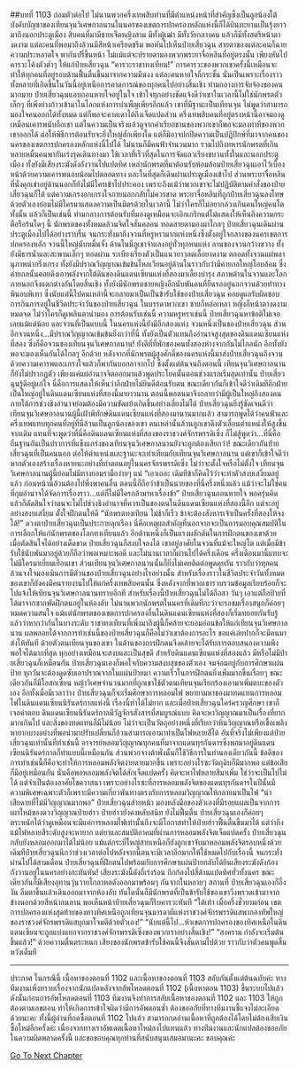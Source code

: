 ##บทที่ 1103 ถ่อมตัวต่อไป
ไม่นานพวกครึ่งเทพสิบท่านที่มีตำแหน่งหน้าที่สำคัญซึ่งเป็นลูกน้องใต้บังคับบัญชาของเทียนจุนวิเศษกาลนานในนครของเขตการปกครองหลักแห่งนี้ก็ได้บินทะยานเป็นรุ้งยาวมาถึงนอกประตูเมือง
สิบคนที่มามีชายเจ็ดหญิงสาม มีทั้งผู้เฒ่า มีทั้งวัยกลางคน แล้วก็มีทั้งสตรีหน้าตางดงาม แต่ละคนที่พอมาถึงล้วนมีสีหน้าเครียดขรึม พอหันไปเห็นป๋ายเสี่ยวฉุน สายตาของแต่ละคนก็ฉายความประหลาดใจ พากันปรี่ขึ้นหน้า ไม่แม้แต่จะปรายตามองพวกพระยาจื่อหลินที่อยู่ตรงนั้น เพียงหันไปคารวะโค้งตัวต่ำๆ ให้แก่ป๋ายเสี่ยวฉุน
“คารวะราชาทงเทียน!”
การคารวะของพวกเขาครั้งนี้เหมือนจะทำให้ทุกคนที่อยู่รอบด้านฟื้นตื่นขึ้นมาจากความมึนงง แต่ละคนหายใจถี่กระชั้น นั่นเป็นเพราะเรื่องราวทั้งหลายที่เกิดขึ้นในวันนี้อยู่เหนือการคาดการณ์ของทุกคนไปอย่างสิ้นเชิง
ท่ามกลางการจับจ้องของคนมากมาย ป๋ายเสี่ยวฉุนแอบถอนหายใจอยู่ในใจ เข้าใจทุกอย่างชัดแจ้งดีว่าเขาในเวลานี้ไม่ใช่นักพรตตัวเล็กๆ ที่เพิ่งย่างก้าวเข้ามาในโลกแห่งการบำเพ็ญเพียรอีกแล้ว เขาที่มีฐานะเป็นเทียนจุน ไม่พูดว่าสามารถมองใจคนออกได้ทั้งหมด แต่ก็พอจะคาดเดาได้ถึงเจ็ดแปดส่วน
ครึ่งเทพสิบคนที่อยู่ตรงหน้านี้อาจมองดูเหมือนเคารพนับถือเขา แต่ในความเป็นจริงแล้วดูจากคำเรียกขานของพวกเขาก็พอจะมองท่าทีของพวกเขาออกได้ ต่อให้พิธีการต้อนรับจะยิ่งใหญ่สักเพียงใด แต่ก็มิอาจปกปิดความเป็นปฏิปักษ์ที่มาจากคนของนครของเขตการปกครองหลักแห่งนี้ไปได้
ไม่นานก็มีคนฟ้าจำนวนมาก รวมไปถึงทหารนักพรตที่เกินหลายหมื่นคนพากันเร่งรุดเดินทางมา ใช้เวลาที่เร็วที่สุดในการจัดแถวเรียงขบวนทั้งในและนอกประตูเมือง ทั้งยังมีเสียงระฆังดังกังวานไปแปดทิศ เหล่านักพรตที่มาต้อนรับห้อมล้อมป๋ายเสี่ยวฉุนเอาไว้เบื้องหน้าด้วยความเคารพนอบน้อมไปตลอดทาง และในที่สุดก็เดินผ่านประตูเมืองเข้าไป
ส่วนพระยาจื่อหลินที่นั่งคุกเข่าอยู่ด้านนอกก็ยังไม่มีใครเข้าไปประคอง เพราะถึงแม้ว่าพวกเขาจะไม่ปฏิบัติตามคำสั่งของป๋ายเสี่ยวฉุนก็ได้ แต่ความเกรงอกเกรงใจภายนอกกลับไม่ควรขาด
พระยาจื่อหลินที่ถูกป๋ายเสี่ยวฉุนลงโทษด้วยตัวเองย่อมไม่มีใครมาแสดงความเป็นมิตรด้วยในเวลานี้ ไม่ว่าใครก็ไม่อยากล่วงเกินคนใหญ่คนโตทั้งนั้น
แล้วก็เป็นเช่นนี้ ท่ามกลางการต้อนรับที่มองดูเหมือนจะเอิกเกริกแต่ไม่แสดงให้เห็นถึงความกระตือรือร้นใดๆ นี้ นักพรตของทั้งหมดล้วนจิตใจสั่นคลอน ทอดสายตามองมาไกลๆ ป๋ายเสี่ยวฉุนเดินผ่านประตูเมืองไปได้อย่างราบรื่น จนกระทั่งมาถึงจวนที่หรูหรามากแห่งหนึ่งซึ่งตั้งอยู่ใจกลางของนครเขตการปกครองหลัก
จวนนี้ใหญ่นับหมื่นจั้ง ด้านในมีภูเขาจำแลงอยู่ทั่วทุกหนแห่ง ลานของจวนกว้างขวาง ทั้งยังมีธารน้ำและสะพานเล็กๆ ทอดผ่าน ระเบียงเรียงตัวเป็นแนวยาวลดเลื้อยงดงาม ตลอดทั้งจวนแผ่พลานุภาพน่ากริ่งเกรง ทั้งยังมีปราณวิญญาณเข้มข้นไหลเวียนอยู่ด้านในราวกับว่ามีค่ายกลใหญ่โอบล้อม ซึ่งค่ายกลนั้นคอยดึงเอาพลังจากใต้ดินของดินแดนเซียนแห่งที่สองมาเลี้ยงบำรุง สภาพด้านในจวนและโลกภายนอกจึงแตกต่างกันโดยสิ้นเชิง
ทั้งยังมีนักพรตชายหญิงอีกนับพันคนที่ยืนรออยู่นอกจวนด้วยท่าทางพินอบพิเทา ซึ่งนับแต่นี้ไปคนเหล่านี้จะกลายมาเป็นเป็นข้ารับใช้ของป๋ายเสี่ยวฉุน คอยดูแลรับผิดชอบการกินการอยู่ในชีวิตประจำวันของป๋ายเสี่ยวฉุน ในบรรดาพวกเขา ชายก็หล่อเหลา หญิงก็หน้าตางดงามหมดจด ไม่ว่าใครก็ดูเพลินตาน่ามอง
การต้อนรับเช่นนี้ ความหรูหราเช่นนี้ ป๋ายเสี่ยวฉุนหาข้อติไม่เจอเลยแม้แต่น้อย และจวนที่เป็นแบบนี้ ในนครแห่งนี้ยังมีอีกสองแห่ง จวนหนึ่งเป็นของป๋ายเสี่ยวฉุน ส่วนอีกจวนหนึ่ง...มีปราณวิญญาณเข้มข้นยิ่งกว่าที่นี่ ทั้งยังเป็นตัวแทนถึงอำนาจสูงสุดของดินแดนเซียนแห่งที่สอง ซึ่งก็คือจวนของเทียนจุนวิเศษกาลนาน!
ยังดีที่ที่พักของคนทั้งสองห่างจากกันไม่ไกลนัก อีกทั้งยังพอจะมองเห็นกันได้ไกลๆ อีกด้วย
หลังจากที่นักพรตผู้สูงศักดิ์ของนครแห่งนี้มาส่งป๋ายเสี่ยวฉุนถึงจวนด้วยความเคารพและเกรงใจแล้วก็พากันบอกลาจากไป ซึ่งตั้งแต่ต้นจนถึงตอนนี้ เทียนจุนวิเศษกาลนานก็ยังไม่ปรากฏตัว เพียงแค่แผ่อำนาจจิตออกมาแล้วพูดประโยคนั้นตอนช่วงแรกเริ่มสุดเท่านั้น
ป๋ายเสี่ยวฉุนรู้ดีอยู่แก่ใจ นี่คือการแสดงให้เห็นว่าอีกฝ่ายไม่ยินดีต้อนรับตน ขณะเดียวกันก็เข้าใจดีว่าเดิมทีอีกฝ่ายเป็นใหญ่อยู่ในดินแดนเซียนแห่งที่สองนี้มายาวนาน ตอนนี้พอตนมาจึงกลายว่ามีผู้เป็นใหญ่ถึงสองคน ภายใต้การช่วงชิงอำนาจย่อมต้องมีความขัดแย้งเกิดขึ้นอย่างเลี่ยงไม่ได้
ป๋ายเสี่ยวฉุนยิ่งรู้ชัดเจนดีว่า เทียนจุนวิเศษกาลนานผู้นี้เฝ้าพิทักษ์ดินแดนเซียนแห่งที่สองมานานมากแล้ว สามารถพูดได้ว่าคนฟ้าและครึ่งเทพแทบทุกคนที่อยู่ที่นี่ล้วนเป็นลูกน้องของเขา คนเหล่านั้นล้วนถูกเขาดึงตัวเลื่อนตำแหน่งให้สูงขึ้นจากเดิม แทนที่จะพูดว่าที่นี่คือดินแดนเซียนแห่งที่สองของราชวงศ์จักรพรรดิเซิ่ง ก็ไม่สู้พูดว่า...ที่นี่คือถิ่นฐานอันเป็นปราการที่แข็งแกร่งของเทียนจุนวิเศษกาลนานยังจะถูกต้องเสียกว่า!
ขณะเดียวกันป๋ายเสี่ยวฉุนที่เป็นคนนอก ต่อให้ตำแหน่งและฐานะจะเท่าเทียมกับเทียนจุนวิเศษกาลนาน แต่เขาก็เข้าใจดีว่าหากตัวเองสร้างเรื่องหายนะอย่างที่ทำตอนอยู่ในนครจักรพรรดิเซิ่ง ไม่ว่าจะตั้งใจหรือไม่ตั้งใจ เทียนจุนวิเศษกาลนานผู้นี้ย่อมไม่มีทางยอมรามือง่ายๆ แน่
“เอาเถอะ เดิมทีข้าก็คิดไว้ว่าจะทำตัวสงบเสงี่ยมอยู่แล้ว ก่อนหน้านี้ล้วนต้องไปพึ่งพาคนอื่น ตอนนี้ก็ถือว่าข้าเป็นนายของที่นี่ครึ่งหนึ่งแล้ว แม้ว่าจะไม่ใช่คนที่กุมอำนาจได้จัดการเรื่องราว...แต่ก็ไม่มีใครกล้ามาหาเรื่องข้า” ป๋ายเสี่ยวฉุนถอนหายใจ พอครุ่นคิดแล้วก็ตัดสินใจว่าตนจะไม่ไปช่วงชิงอำนาจที่ควรเป็นของตนในดินแดนเซียนแห่งที่สองนี้อีก แต่จะอยู่อย่างสงบเสงี่ยม ตั้งใจฝึกตนให้ดี
“นักพรตทงเทียน ไม่ช้าก็เร็ว ข้าจะต้องสังหารเจ้าเป็นครั้งที่สองให้จงได้!” ดวงตาป๋ายเสี่ยวฉุนเป็นประกายลุกเรือง นี่คือเหตุผลสำคัญที่นอกจากจะเป็นการมอบคุณสมบัติในการเลือกให้แก่นักพรตของโลกทงเทียนแล้ว อีกด้านหนึ่งก็เป็นแรงผลักดันในการฝึกตนของเขาด้วย
เมื่อตัดสินใจได้อย่างเด็ดขาด ป๋ายเสี่ยวฉุนก็สงบใจลงได้ เขาอยู่อาศัยในจวนที่แม้จะใหญ่โต แต่เมื่อมีข้ารับใช้นับพันมาอยู่ด้วยก็ถือว่าพอเหมาะพอดี และไม่นานเวลาก็ผ่านไปได้ครึ่งเดือน
ครึ่งเดือนมานี้แทบจะไม่มีใครมาเยี่ยมเยือนเขา ส่วนเทียนจุนวิเศษกาลนานนั้นก็ยิ่งไม่เคยติดต่อพูดคุยกัน ราวกับว่าทุกคนล้วนจงใจมองเมินการมีตัวนของป๋ายเสี่ยวฉุนอย่างไรอย่างนั้น
สำหรับเรื่องราวในชีวิตประจำวันทั้งหมดของเขาก็ยังคงมีคนรายงานไปให้แก่ครึ่งเทพสิบคนนั้น ซึ่งหลังจากที่พวกเขารวบรวมข้อมูลเรียบร้อยก็จะไปแจ้งให้เทียนจุนวิเศษกาลนานทราบอีกที
สำหรับเรื่องนี้ป๋ายเสี่ยวฉุนไม่ได้ถือสา วันๆ เอาแต่ถือป้ายที่ได้มาจากซากพัดฝึกตนอยู่ในห้องลับ
ไม่นานพวกนักพรตในนครที่เดิมทีกะว่าจะรอชมเรื่องสนุกก็ค่อยๆ หมดความสนใจ แม้แต่นักพรตของเขตการปกครองอื่นในดินแดนเซียนแห่งที่สองก็เริ่มทยอยกันรับรู้แล้วว่าหากว่ากันในบางระดับ ราชาทงเทียนที่เพิ่งมาถึงผู้นี้ก็คล้ายจะยอมอ่อนข้อให้แก่เทียนจุนวิเศษกาลนาน
ผลพลอยได้จากการทำเช่นนี้ของป๋ายเสี่ยวฉุนก็คือไม่ว่าเขาต้องการอะไร ขอแค่เอ่ยปากก็จะมีคนมาส่งให้ทันที ด้วยตัวตนเทียนจุนของเขา ในด้านของการฝึกตนจึงคล้ายจะได้รับการตอบสนองความพึงพอใจได้มากที่สุด
ทุกอย่างเหมือนจะสงบและเป็นสุขดี สำหรับดินแดนเซียนแห่งที่สองแล้ว มีหรือไม่มีป๋ายเสี่ยวฉุนก็เหมือนกัน ป๋ายเสี่ยวฉุนเองก็พอใจกับความสงบสุขของตัวเอง จมจ่อมอยู่กับการศึกษาแผ่นป้าย ทุกวันจะต้องดูดซับเอาปราณจากในแผ่นป้ายมา ความเร็วในการฝึกตนยิ่งเพิ่มมากขึ้นเรื่อยๆ ขณะเดียวกันก็มีโอสถเซียน หญ้าวิเศษจำนวนมากที่ถูกเขาใช้ตัวตนเทียนจุนเรียกร้องเอามาเพิ่มตบะของตัวเอง
อีกทั้งเมื่อมีเวลาว่าง ป๋ายเสี่ยวฉุนก็จะเริ่มศึกษาการหลอมไฟ พยายามหาของมาทดแทนการหลอมไฟในดินแดนเซียนนิรันดร์กาลแห่งนี้ เรื่องนี้ทำได้ไม่ยาก และเมื่อป๋ายเสี่ยวฉุนใคร่ครวญศึกษา เขาก็เจอคำตอบ
ดินแดนเซียนนิรันดร์กาลมีวัฏจักรสังสารที่สมบูรณ์แบบ คิดจะหาวิญญาณมาเป็นเรื่องที่ยากมากเกินไป และสิ่งของทดแทนก็มีไม่น้อย ไม่ว่าจะเป็นวัตถุอย่างหนึ่งที่เรียกว่าหินวิญญาณหรือเชื้อเพลิงหายากบางอย่างที่พอนำมาปรับเปลี่ยนก็ล้วนสามารถเอามาทำเป็นไฟหลายสีได้
อันที่จริงไม่เพียงแต่ป๋ายเสี่ยวฉุนเท่านั้นที่ทำเช่นนี้ อาจารย์หลอมวิญญาณทุกคนที่มาจากแดนทุรกันดารซึ่งพอมาอยู่ดินแดนเซียนนิรันดร์กาลก็ทำแบบนี้เหมือนกัน ส่วนพวกจางต้าพั่งนั้นก็ใช้วิธีการในทำนองเดียวกันนี้
ข้อดีของการทำเช่นนี้ก็คือจะทำให้การหลอมพลังจิตง่ายดายมากขึ้น เพราะอย่างไรซะวัตถุดิบก็มีมากพอ แต่ข้อเสียก็มีอยู่เหมือนกัน นั่นคือพอหลอมพลังจิตได้สักเจ็ดแปดครั้ง คิดจะหาไฟหลายสีมาเพิ่ม ใช่ว่าจะเป็นไปไม่ได้ แต่จำเป็นต้องอาศัยโชควาสนา
เพราะอย่างไรซะที่การหลอมพลังจิตของแดนทุรกันดารในปีนั้นมีความพิเศษเฉพาะตัวก็เพราะมีความเกี่ยวพันทางตรงกับการหลอมวิญญาณให้กลายมาเป็นไฟ
“น่าเสียดายที่ไม่มีวิญญาณมากพอ” ป๋ายเสี่ยวฉุนส่ายหน้า มองหลังมือของตัวเองที่มีรอยแผลเป็นจากการเผาไหม้ของดวงวิญญาณป๋ายฮ่าว ป๋ายฮ่าวยังคงหลับสนิท ยังไม่ฟื้นตื่น ป๋ายเสี่ยวฉุนเองก็ค่อยๆ ตระหนักได้ว่าดูเหมือนจะมีแค่การหลอมไฟเท่านั้นถึงจะมีโอกาสทำให้ป๋ายฮ่าวฟื้นตื่นขึ้นมาได้
แต่ว่าถึงแม้ไฟหลายสีระดับสูงจะหายาก แต่ยาและสมบัติอาคมที่ผ่านการหลอมพลังจิตเจ็ดแปดครั้ง ป๋ายเสี่ยวฉุนกลับยังหลอมออกมาได้ไม่น้อย แม้แต่กระบี่ใหญ่สายเหนือก็ยังถูกเขาจับมาหลอมพลังจิตรอบหนึ่งด้วย
เดิมทีป๋ายเสี่ยวฉุนนึกว่าช่วงเวลาต่อไปหลังจากนี้ตนจะมีเวลาอีกมากให้ใช้หมดไปกับเรื่องนี้ จนกระทั่งผ่านไปได้สามเดือน ป๋ายเสี่ยวฉุนที่ฝึกตนไปพร้อมกับการศึกษาแผ่นป้ายกลับได้ยินเสียงระฆังดังก้องกังวานอยู่ในนครอย่างกะทันหัน!
เสียงระฆังนี้ดังถี่เร่งร้อน กึกก้องไปสี่ด้านแปดทิศทั่วทั้งนคร ขณะเดียวกันก็มีเสียงอุทานวุ่นวายโกลาหลดังออกมาพร้อมๆ กันจากในหลายๆ สถานที่
ป๋ายเสี่ยวฉุนเองก็อึ้งงัน ลืมตาขึ้นแล้วเดินออกมาจากห้องลับ ทันใดนั้นก็มีนักพรตที่เป็นข้ารับใช้ของเขาวิ่งพรวดเข้ามาจากข้างนอกด้วยสีหน้าลนลาน พอเห็นหน้าป๋ายเสี่ยวฉุนก็รีบคารวะทันที
“ใต้เท้า เมื่อครึ่งชั่วยามก่อน เขตการปกครองแห่งสุดท้ายของทางทิศเหนือถูกเทียนจุนมารดาผีแห่งราชวงศ์จักรพรรดิแสพากองทัพใหญ่ของราชวงศ์จักรพรรดิแสบุกมาโจมตีด้วยตัวเอง!”
“นับแต่นี้ไป...ห้าเขตการปกครองของทิศเหนือในดินแดนเซียนจะถูกแบ่งแยกจากราชวงศ์จักรพรรดิเซิ่งของพวกเราอย่างสิ้นเชิง!”
“สงคราม กำลังจะเริ่มต้นขึ้นแล้ว!” ด้วยความตื่นตระหนก เสียงของนักพรตข้ารับใช้คนนี้จึงสั่นตามไปด้วย ราวกับว่าตัวคนพูดสิ้นหวังเต็มที


------
ประกาศ
ในกรณีนี้ เนื้อหาของตอนที่ 1102 และเนื้อหาของตอนที่ 1103 สลับกันตั้งแต่ต้นฉบับค่ะ
ทางทีมงานเพิ่งทราบเรื่องจากนักแปลหลังจากอัพโหลดตอนที่ 1102 (เนื้อหาตอน 1103) ขึ้นระบบไปแล้ว
ดังนั้นก่อนการอัพโหลดตอนที่ 1103 ทีมงานจึงทำการสลับเนื้อหาของตอนที่ 1102 และ 1103 ให้ถูกต้องตามเลขตอน ทำให้เกิดการเข้าใจผิดว่ามีการอัพตอนซ้ำ ต้องขออภัยที่ทางทีมงานชี้แจงไม่ละเอียดด้วยนะคะ
ทั้งนี้ผู้อ่านที่กดซื้อตอนที่ 1102 ไปแล้ว สามารถกดอ่านเนื้อหาที่ถูกต้องได้โดยไม่ต้องเสียเงินซื้อใหม่อีกครั้งค่ะ
เนื่องจากทางเราอัพเดตเนื้อหาใหม่ลงไปแทนแล้ว
ทางทีมงานและนักแปลต้องขออภัยในความผิดพลาดครั้งนี้ และขอขอบคุณทุกท่านที่สนับสนุนเสมอมานะคะ ขอบคุณค่ะ


[Go To Next Chapter]( ./76.md)